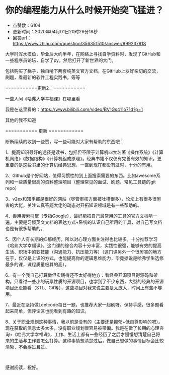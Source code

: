 # 你的编程能力从什么时候开始突飞猛进？
- 点赞数：6104
- 更新时间：2020年04月01日20时26分18秒
- 回答url：https://www.zhihu.com/question/356351510/answer/899237818
<body>
 <p data-pid="TPnp00aP">大学时浑水摸鱼，毕业后大约半年，在网络上寻找自学资料时，发现了GitHub和一些程序员论坛，自学了py，然后打开了新世界的大门。</p>
 <p data-pid="x_Hw6NCr">包括购买了梯子，独自啃下两套纯英文官方文档，在GitHub上友好亲切的交流，刷题，看最新的软件工程实践书，等等</p>
 <p data-pid="1HU_xbyv">===========更新2：===========</p>
 <p data-pid="fDh5Mh-R">一些人问《哈弗大学幸福课》在哪里看</p>
 <p data-pid="mE4ZsrN2">我是在这里看的：<a href="https://link.zhihu.com/?target=https%3A//www.bilibili.com/video/BV1Gs411o71d%3Fp%3D1" class=" external" target="_blank" rel="nofollow noreferrer"><span class="invisible">https://www.</span><span class="visible">bilibili.com/video/BV1G</span><span class="invisible">s411o71d?p=1</span><span class="ellipsis"></span></a></p>
 <p data-pid="n2dde7H9">其他的我不知道</p>
 <p data-pid="wwEP7ggc">=========== 更新 ============</p>
 <p data-pid="BQ_eMmG0">断断续续的收到一些赞，写一些可能对大家有帮助的东西吧：</p>
 <p data-pid="6OEPaswm">1、提高知识最好的途径是读书，包括但不限于计算机四大名著《操作系统》《计算机网络》《数据结构》《计算机组成原理》。经典书籍不仅仅有完善有效的知识，更重要的是这些书里的计算机经典思想，一直到现在都没有过时，十分的有用。</p>
 <p data-pid="rSjAPQkz">2、Github是个好网站，值得习惯性的到上面搜索需要的东西。比如awesome系列和一些质量很高的资料整理项目（整理常见的面试、刷题、常见工具链的git repo）</p>
 <p data-pid="eOrBFLdW">3、v2ex和知乎都是很好的网站（尽管审核方面被吐槽很多），论坛上有很多很厉害的大佬，关注认真答题大佬的动态对开拓知识领域是有一些帮助的。</p>
 <p data-pid="PWodzkw1">4、善用搜索引擎（专指Google），最好能把自己最常用的工具的官方文档啃一遍。主要是习惯英文文档的表达方式+系统的认识自己所用的工具，对自己写文档也是有很多帮助的。</p>
 <p data-pid="HEs5Zh_y">5、因个人有长期的抑郁经历，所以对心理方面关注得也比较多，十分推荐学习《哈弗大学幸福课》。这门课的综合内容十分丰富，实践性很强，能够有效的提高生活、职场中的软技能（沟通能力、抗压能力等）（这门课另外一个很厉害的地方在于，仅仅是上课的方式，也能提高你的逻辑思维能力，毕竟据说是哈弗学生选修最多的课，课程质量极其的高）。</p>
 <p data-pid="uNB3Z9ff">6、有一个我自己打算做但实践得还不太好得地方：看经典开源项目得源码和架构。只看过一些小的玩票性质的开源项目，也学到了不少东西，大型的经典的开源项目还没能看（STL、Git等），这些项目对我来说主要是太庞大，时间上有些不够用。</p>
 <p data-pid="k7PITg0w">7、最近在坚持做Leetcode每日一题，也推荐大家一起刷呀。保持手感，很多题看起来简单，但评论区也能看到有趣的知识。</p>
 <p data-pid="7IKV2VR8">8、关于职业规划这种事情，我以前是没有的（主要还是抑郁+低自尊影响的吧）。现在获取的信息太多太多，没有职业规划很容易被带偏。我是在做了长期的心理咨询+《哈弗大学幸福课》，工作、生活上都有一些经历了之后才慢慢想清楚自己将来的生活与工作要怎么打算。这种事情想清楚过后，做自己想做的事情目标会比较清晰，不会得过且过。</p>
 <p class="ztext-empty-paragraph"><br></p>
 <p data-pid="VkALG4y_">感谢阅读，祝好。</p>
</body>